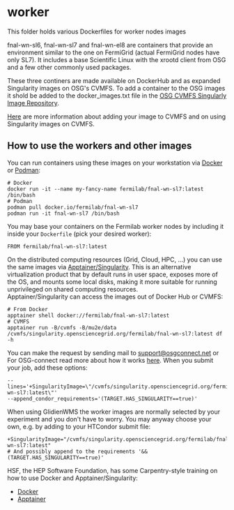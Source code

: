 # worker

This folder holds various Dockerfiles for worker nodes images

fnal-wn-sl6, fnal-wn-sl7 and fnal-wn-el8 are containers that provide an environment similar to the one on FermiGrid (actual FermiGrid nodes have only SL7).
It includes a base Scientific Linux with the xrootd client from OSG and a few other commonly used packages.

These three continers are made available on DockerHub and as expanded Singularity images on OSG's CVMFS.
To add a container to the OSG images it shold be added to the docker_images.txt file in the [OSG CVMFS Singularly Image Repository](https://github.com/opensciencegrid/cvmfs-singularity-sync). 

[Here](https://support.opensciencegrid.org/support/solutions/articles/12000024676-docker-and-singularity-containers) are more information about adding your image to CVMFS and on using Singularity images on CVMFS.


## How to use the workers and other images

You can run containers using these images on your workstation via [Docker](https://www.docker.com/) or [Podman](https://podman.io/):
```shell
# Docker
docker run -it --name my-fancy-name fermilab/fnal-wn-sl7:latest /bin/bash
# Podman
podman pull docker.io/fermilab/fnal-wn-sl7
podman run -it fnal-wn-sl7 /bin/bash
```

You may base your containers on the Fermilab worker nodes by including it inside your `Dockerfile` (pick your desired worker):
```
FROM fermilab/fnal-wn-sl7:latest
```

On the distributed computing resources (Grid, Cloud, HPC, ...) you can use the same images via [Apptainer/Singularity](https://apptainer.org/). This is an alternative virtualization product that by default runs in user space, exposes more of the OS, and mounts some local disks, making it more suitable for running unprivileged on shared computing resources.  
Apptainer/Singularity can access the images out of Docker Hub or CVMFS:
```shell
# From Docker
apptainer shell docker://fermilab/fnal-wn-sl7:latest
# CVMFS
apptainer run -B/cvmfs -B/mu2e/data /cvmfs/singularity.opensciencegrid.org/fermilab/fnal-wn-sl7:latest df -h
```

You can make the request by sending mail to support@osgconnect.net or
For OSG-connect read more about how it works [here](https://support.opensciencegrid.org/support/solutions/articles/12000024676-docker-and-singularity-containers). When you submit your job, add these options:
```shell
--lines='+SingularityImage=\"/cvmfs/singularity.opensciencegrid.org/fermilab/fnal-wn-sl7:latest\"'
--append_condor_requirements='(TARGET.HAS_SINGULARITY==true)'
```

When using GlidienWMS the worker images are normally selected by your experiment and you don't have to worry. You may anyway choose your own, e.g. by adding to your HTCondor submit file:
```
+SingularityImage="/cvmfs/singularity.opensciencegrid.org/fermilab/fnal-wn-sl7:latest"
# And possibly append to the requirements '&& (TARGET.HAS_SINGULARITY==true)'
```

HSF, the HEP Software Foundation, has some Carpentry-style training on how to use Docker and Apptainer/Singularity:
- [Docker](https://hsf-training.github.io/hsf-training-docker/)
- [Apptainer](https://hsf-training.github.io/hsf-training-singularity-webpage/)
